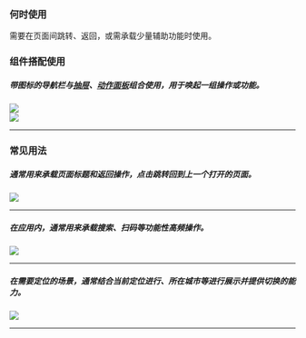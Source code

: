### 何时使用

需要在页面间跳转、返回，或需承载少量辅助功能时使用。

### 组件搭配使用

##### 带图标的导航栏与[抽屉](./Drawer)、[动作面板](./ActionSheet)组合使用，用于唤起一组操作或功能。

  <div class="item">
    <img src="https://oteam-tdesign-1258344706.cos.ap-guangzhou.myqcloud.com/site/design/mobile-guide/Checkbox%201-1.png" />
  </div>
  
   <div class="item">
    <img src="https://oteam-tdesign-1258344706.cos.ap-guangzhou.myqcloud.com/site/design/mobile-guide/Checkbox%201-1.png" />
  </div>
  
<hr />


### 常见用法

##### 通常用来承载页面标题和返回操作，点击跳转回到上一个打开的页面。

   <div class="item">
    <img src="https://oteam-tdesign-1258344706.cos.ap-guangzhou.myqcloud.com/site/design/mobile-guide/Checkbox%201-1.png" />
  </div>
  
<hr />

##### 在应用内，通常用来承载搜索、扫码等功能性高频操作。

   <div class="item">
    <img src="https://oteam-tdesign-1258344706.cos.ap-guangzhou.myqcloud.com/site/design/mobile-guide/Checkbox%201-1.png" />
  </div>
  
<hr />

##### 在需要定位的场景，通常结合当前定位进行、所在城市等进行展示并提供切换的能力。

   <div class="item">
    <img src="https://oteam-tdesign-1258344706.cos.ap-guangzhou.myqcloud.com/site/design/mobile-guide/Checkbox%201-1.png" />
  </div>
  
<hr />
